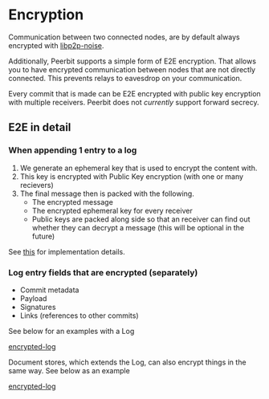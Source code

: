 # Encryption
Communication between two connected nodes, are by default always encrypted with [libp2p-noise](https://docs.libp2p.io/concepts/secure-comm/noise/#:~:text=noise%2Dlibp2p%20is%20an%20implementation,forth%20over%20the%20secure%20channel.).

Additionally, Peerbit supports a simple form of E2E encryption. That allows you to have encrypted communication between nodes that are not directly connected. This prevents relays to eavesdrop on your communication.

Every commit that is made can be E2E encrypted with public key encryption with multiple receivers. Peerbit does not *currently* support forward secrecy. 

## E2E in detail

### When appending 1 entry to a log 
1. We generate an ephemeral key that is used to encrypt the content with. 
2. This key is encrypted with Public Key encryption (with one or many recievers)
3. The final message then is packed with the following. 
    - The encrypted message
    - The encrypted ephemeral key for every receiver
    - Public keys are packed along side so that an receiver can find out whether they can decrypt a message (this will be optional in the future)

See [this](./../../../packages/utils/crypto/src/encryption.ts) for implementation details. 

### Log entry fields that are encrypted (separately)
- Commit metadata
- Payload
- Signatures
- Links (references to other commits)

See below for an examples with a Log

[encrypted-log](./encrypted-log.ts ':include')


Document stores, which extends the Log, can also encrypt things in the same way. See below as an example


[encrypted-log](./encrypted-document-store.ts ':include')
